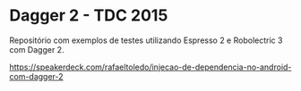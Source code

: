 # Dagger 2 - TDC 2015

Repositório com exemplos de testes utilizando Espresso 2 e Robolectric 3 com Dagger 2.

https://speakerdeck.com/rafaeltoledo/injecao-de-dependencia-no-android-com-dagger-2
